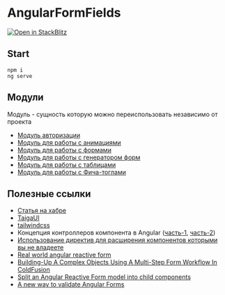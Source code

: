 # AngularFormFields

[![Open in StackBlitz](https://developer.stackblitz.com/img/open_in_stackblitz.svg)](https://stackblitz.com/github/AlexandrBukhtatyy/angular-form-fields)

## Start

```shell
npm i
ng serve
```

## Модули
Модуль - сущность которую можно переиспользовать независимо от проекта
- [Модуль авторизации](./src/app/modules/auth/README.md)
- [Модуль для работы с анимациями](./src/app/modules/animations/README.md)
- [Модуль для работы с формами](./src/app/modules/forms/README.md)
- [Модуль для работы с генератором форм](./src/app/modules/forms-generation/README.md)
- [Модуль для работы с таблицами](./src/app/modules/tables/README.md)
- [Модуль для работы с Фича-тоглами](./src/app/modules/feature-toggle/README.md)

## Полезные ссылки
- [Статья на хабре](https://habr.com/ru/companies/tinkoff/articles/740706)
- [TaigaUI](https://taiga-ui.dev/)
- [tailwindcss](https://tailwindcss.com/)
- Концепция контроллеров компонента в Angular ([часть-1](https://habr.com/ru/company/tinkoff/blog/546178/), [часть-2](https://habr.com/ru/company/tinkoff/blog/578904/))
- [Использование директив для расширения компонентов которыми вы не владеете](https://timdeschryver.dev/blog/use-angular-directives-to-extend-components-that-you-dont-own)
- [Real world angular reactive form](https://blog.grossman.io/real-world-angular-reactive-forms/)
- [Building-Up A Complex Objects Using A Multi-Step Form Workflow In ColdFusion](https://youtu.be/EI0SiXznUTo)
- [Split an Angular Reactive Form model into child components](https://youtu.be/2DOkiQFB5ic)
- [A new way to validate Angular Forms](https://timdeschryver.dev/blog/a-new-way-to-validate-angular-forms)
